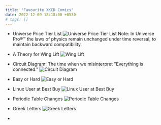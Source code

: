 ```yaml
---
title: "Favourite XKCD Comics"
date: 2022-12-09 18:18:00 +0530
# tags: []
---
```


- Universe Price Tier List
    ![Universe Price Tier List](https://imgs.xkcd.com/comics/universe_price_tiers.png)
    Note: In Universe Pro®™ the laws of physics remain unchanged under time reversal, to maintain backward compatibility.

- A Theory for Wing Lift
    ![Wing Lift](https://imgs.xkcd.com/comics/wing_lift.png)

- Circuit Diagram: The time when we misinterpret "Everything is connected."
    ![Circuit Diagram](https://imgs.xkcd.com/comics/circuit_diagram.png)

- Easy or Hard
    ![Easy or Hard](https://imgs.xkcd.com/comics/easy_or_hard.png)

- Linux User at Best Buy
    ![Linux User at Best Buy](https://imgs.xkcd.com/comics/linux_user_at_best_buy.png)

- Periodic Table Changes
    ![Periodic Table Changes](https://imgs.xkcd.com/comics/periodic_table_changes.png)

- Greek Letters
    ![Greek Letters](https://imgs.xkcd.com/comics/greek_letters.png)

- 

